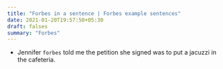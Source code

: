 ```yaml
---
title: "Forbes in a sentence | Forbes example sentences"
date: 2021-01-20T19:57:50+05:30
draft: falses
summary: "Forbes"
---
```

- Jennifer `forbes` told me the petition she signed was to put a jacuzzi in the cafeteria.
                 
